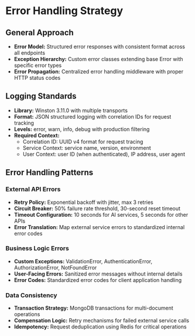 # Error Handling Strategy

## General Approach
- **Error Model:** Structured error responses with consistent format across all endpoints
- **Exception Hierarchy:** Custom error classes extending base Error with specific error types
- **Error Propagation:** Centralized error handling middleware with proper HTTP status codes

## Logging Standards
- **Library:** Winston 3.11.0 with multiple transports
- **Format:** JSON structured logging with correlation IDs for request tracking
- **Levels:** error, warn, info, debug with production filtering
- **Required Context:**
  - Correlation ID: UUID v4 format for request tracing
  - Service Context: service name, version, environment
  - User Context: user ID (when authenticated), IP address, user agent

## Error Handling Patterns

### External API Errors
- **Retry Policy:** Exponential backoff with jitter, max 3 retries
- **Circuit Breaker:** 50% failure rate threshold, 30-second reset timeout
- **Timeout Configuration:** 10 seconds for AI services, 5 seconds for other APIs
- **Error Translation:** Map external service errors to standardized internal error codes

### Business Logic Errors
- **Custom Exceptions:** ValidationError, AuthenticationError, AuthorizationError, NotFoundError
- **User-Facing Errors:** Sanitized error messages without internal details
- **Error Codes:** Standardized error codes for client application handling

### Data Consistency
- **Transaction Strategy:** MongoDB transactions for multi-document operations
- **Compensation Logic:** Retry mechanisms for failed external service calls
- **Idempotency:** Request deduplication using Redis for critical operations
